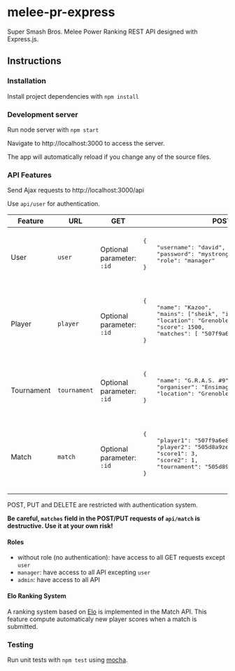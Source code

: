 # melee-pr-express
Super Smash Bros. Melee Power Ranking REST API designed with Express.js.

## Instructions

### Installation

Install project dependencies with `npm install`

### Development server

Run node server with `npm start`

Navigate to http://localhost:3000 to access the server.

The app will automatically reload if you change any of the source files.

### API Features

Send Ajax requests to http://localhost:3000/api

Use ``api/user`` for authentication.

<table>
    <thead>
        <th>Feature</th>
        <th>URL</th>
        <th>GET</th>
        <th>POST</th>
        <th>PUT</th>
        <th>DELETE</th>
    </thead>
    <tbody>
        <tr>
            <td>User</td>
            <td><code>user</code></td>
            <td>Optional parameter: <code>:id</code></td>
            <td>
                <pre>
{
    "username": "david",
    "password": "mystrongpassword",
    "role": "manager"
}
                </pre>
            </td>
            <td>
                <pre>
{
    "_id": "507f1f77bcf86cd799439011",
    "username": "david",
    "password": "mystrongpassword",
    "role": "admin"
}
                </pre>
            </td>
            <td>Optional parameter: <code>:id</code></td>
        </tr>
        <tr>
            <td>Player</td>
            <td><code>player</code></td>
            <td>Optional parameter: <code>:id</code></td>
            <td>
                <pre>
{
    "name": "Kazoo",
    "mains": ["sheik", "ics"],
    "location": "Grenoble",
    "score": 1500,
    "matches": [ "507f9a6e8a8z41972w4476az7" ]
}
                </pre>
            </td>
            <td>
                <pre>
{
    "_id": "507f191e810c19729de860ea",
    "name": "Bobi",
    "mains": ["falco"],
    "location": "Lyon",
    "score": 2000,
    "matches": [ "501w47a69a5q71979d5q417edw" ]
}
                </pre>
            </td>
            <td>Optional parameter: <code>:id</code></td>
        </tr>
        <tr>
            <td>Tournament</td>
            <td><code>tournament</code></td>
            <td>Optional parameter: <code>:id</code></td>
            <td>
                <pre>
{
    "name": "G.R.A.S. #9",
    "organiser": "Ensimag Gaming",
    "location": "Grenoble"
}
                </pre>
            </td>
            <td>
                <pre>
{
    "_id": "507f2d8d1s810c11k94d5a6pmz",
    "name": "Arcamelee 3",
    "organiser": "Team Arcaneum",
    "location": "Lyon"
}
                </pre>
            </td>
            <td>Optional parameter: <code>:id</code></td>
        </tr>
        <tr>
            <td>Match</td>
            <td><code>match</code></td>
            <td>Optional parameter: <code>:id</code></td>
            <td>
                <pre>
{
    "player1": "507f9a6e84q71972w4q86az7",
    "player2": "505d8a9ze4qofp83w7a969a6",
    "score1": 3,
    "score2": 1,
    "tournament": "505d89a6e47a4w1q2w7a4a7a6"
}
                </pre>
            </td>
            <td>
                <pre>
{
    "_id": "501w47a69a5q71979d5q417edw",
    "player1": "507f9a679a87e719729a5861w15",
    "player2": "505d8a9ze4qofp83w7a969a6",
    "score1": 2,
    "score2": 0,
    "tournament": "505d89a6e47a4w1q2w7a4a7a6"
}
                </pre>
            </td>
            <td>Optional parameter: <code>:id</code></td>
        </tr>
    </tbody>
</table>

POST, PUT and DELETE are restricted with authentication system.

**Be careful, ``matches`` field in the POST/PUT requests of ``api/match`` is destructive. Use it at your own risk!**

#### Roles

- without role (no authentication): have access to all GET requests except ``user``
- ``manager``: have access to all API excepting ``user``
- ``admin``: have access to all API

#### Elo Ranking System

A ranking system based on [Elo](https://en.wikipedia.org/wiki/Elo_rating_system) is implemented in the Match API.
This feature compute automaticaly new player scores when a match is submitted.


### Testing

Run unit tests with ``npm test`` using [mocha](https://mochajs.org/).